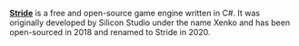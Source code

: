 [**Stride**](https://www.stride3d.net/) is a free and open-source game engine written in C#. It was originally developed by Silicon Studio under the name Xenko and has been open-sourced in 2018 and renamed to Stride in 2020.
